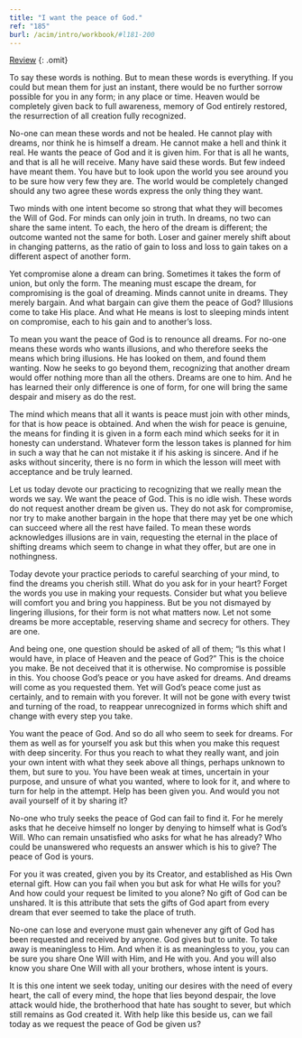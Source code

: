 ```yaml
---
title: "I want the peace of God."
ref: "185"
burl: /acim/intro/workbook/#l181-200
---
```


<a class="hide-review" href="/workbook/l205/#l185">Review</a>
{: .omit}

To say these words is nothing. But to mean these words is everything. If
you could but mean them for just an instant, there would be no further
sorrow possible for you in any form; in any place or time. Heaven would
be completely given back to full awareness, memory of God entirely
restored, the resurrection of all creation fully recognized.

No-one can mean these words and not be healed. He cannot play with
dreams, nor think he is himself a dream. He cannot make a hell and think
it real. He wants the peace of God and it is given him. For that is all
he wants, and that is all he will receive. Many have said these words.
But few indeed have meant them. You have but to look upon the world you
see around you to be sure how very few they are. The world would be
completely changed should any two agree these words express the only
thing they want.

Two minds with one intent become so strong that what they will becomes
the Will of God. For minds can only join in truth. In dreams, no two can
share the same intent. To each, the hero of the dream is different; the
outcome wanted not the same for both. Loser and gainer merely shift
about in changing patterns, as the ratio of gain to loss and loss to
gain takes on a different aspect of another form.

Yet compromise alone a dream can bring. Sometimes it takes the form of
union, but only the form. The meaning must escape the dream, for
compromising is the goal of dreaming. Minds cannot unite in dreams. They
merely bargain. And what bargain can give them the peace of God?
Illusions come to take His place. And what He means is lost to sleeping
minds intent on compromise, each to his gain and to another’s loss.

To mean you want the peace of God is to renounce all dreams. For no-one
means these words who wants illusions, and who therefore seeks the means
which bring illusions. He has looked on them, and found them wanting.
Now he seeks to go beyond them, recognizing that another dream would
offer nothing more than all the others. Dreams are one to him. And he
has learned their only difference is one of form, for one will bring the
same despair and
misery as do the rest.

The mind which means that all it wants is peace must join with other
minds, for that is how peace is obtained. And when the wish for peace is
genuine, the means for finding it is given in a form each mind which
seeks for it in honesty can understand. Whatever form the lesson takes
is planned for him in such a way that he can not mistake it if his
asking is sincere. And if he asks without sincerity, there is no form in
which the lesson will meet with acceptance and be truly learned.

Let us today devote our practicing to recognizing that we really mean
the words we say. We want the peace of God. This is no idle wish. These
words do not request another dream be given us. They do not ask for
compromise, nor try to make another bargain in the hope that there may
yet be one which can succeed where all the rest have failed. To mean
these words acknowledges illusions are in vain, requesting the eternal
in the place of shifting dreams which seem to change in what they offer,
but are one in nothingness.

Today devote your practice periods to careful searching of your mind, to
find the dreams you cherish still. What do you ask for in your heart?
Forget the words you use in making your requests. Consider but what you
believe will comfort you and bring you happiness. But be you not
dismayed by lingering illusions, for their form is not what matters now.
Let not some dreams be more acceptable, reserving shame and secrecy for
others. They are one.

And being one, one question should be asked of all of them; “Is this
what I would have, in place of Heaven and the peace of God?” This is the
choice you make. Be not deceived that it is otherwise. No compromise is
possible in this. You choose God’s peace or you have asked for dreams.
And dreams will come as you requested them. Yet will God’s peace come
just as certainly, and to remain with you forever. It will not be gone
with every twist and turning of the road, to reappear unrecognized in
forms which shift and change with every step you take.

You want the peace of God. And so do all who seem to seek for dreams.
For them as well as for yourself you ask but this when you make this
request with deep sincerity. For thus you reach to what they really
want, and join your own intent with what they seek above all things,
perhaps unknown to them, but sure to you. You have
been weak at times, uncertain in your purpose, and unsure of what you
wanted, where to look for it, and where to turn for help in the attempt.
Help has been given you. And would you not avail yourself of it by
sharing it?

No-one who truly seeks the peace of God can fail to find it. For he
merely asks that he deceive himself no longer by denying to himself what
is God’s Will. Who can remain unsatisfied who asks for what he has
already? Who could be unanswered who requests an answer which is his to
give? The peace of God is yours.

For you it was created, given you by its Creator, and established as His
Own eternal gift. How can you fail when you but ask for what He wills
for you? And how could your request be limited to you alone? No gift of
God can be unshared. It is this attribute that sets the gifts of God
apart from every dream that ever seemed to take the place of truth.

No-one can lose and everyone must gain whenever any gift of God has been
requested and received by anyone. God gives but to unite. To take away
is meaningless to Him. And when it is as meaningless to you, you can be
sure you share One Will with Him, and He with you. And you will also
know you share One Will with all your brothers, whose intent is yours.

It is this one intent we seek today, uniting our desires with the need
of every heart, the call of every mind, the hope that lies beyond
despair, the love attack would hide, the brotherhood that hate has
sought to sever, but which still remains as God created it. With help
like this beside us, can we fail today as we request the peace of God be
given us?

